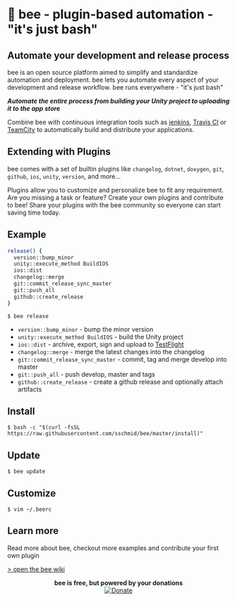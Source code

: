 # 🐝 bee - plugin-based automation - "it's just bash"

## Automate your development and release process

bee is an open source platform aimed to simplify and standardize automation and deployment.
bee lets you automate every aspect of your development and release workflow.
bee runs everywhere - "it's just bash"

*__Automate the entire process from building your Unity project to uploading it to the app store__*

Combine bee with continuous integration tools such as [jenkins](https://jenkins.io), [Travis CI](https://travis-ci.org) or [TeamCity](https://www.jetbrains.com/teamcity/) to automatically
build and distribute your applications.


## Extending with Plugins

bee comes with a set of builtin plugins like 
`changelog`, `dotnet`, `doxygen`, `git`, `github`, `ios`, `unity`, `version`, and more...

Plugins allow you to customize and personalize bee to fit any requirement.
Are you missing a task or feature? Create your own plugins and contribute to bee! Share
your plugins with the bee community so everyone can start saving time today.


## Example

```bash
release() {
  version::bump_minor
  unity::execute_method BuildIOS
  ios::dist
  changelog::merge
  git::commit_release_sync_master
  git::push_all
  github::create_release
}
```

```
$ bee release
```

- `version::bump_minor` - bump the minor version
- `unity::execute_method BuildIOS` - build the Unity project
- `ios::dist` - archive, export, sign and upload to [TestFlight](https://developer.apple.com/testflight/)
- `changelog::merge` - merge the latest changes into the changelog
- `git::commit_release_sync_master` - commit, tag and merge develop into master
- `git::push_all` - push develop, master and tags
- `github::create_release` - create a github release and optionally attach artifacts


## Install

```
$ bash -c "$(curl -fsSL https://raw.githubusercontent.com/sschmid/bee/master/install)"
```


## Update

```
$ bee update
```


## Customize

```
$ vim ~/.beerc
```


## Learn more

Read more about bee, checkout more examples and contribute your first own plugin

[> open the bee wiki](https://github.com/sschmid/bee/wiki)

<p align="center">
    <b>bee is free, but powered by your donations</b>
    <br />
    <a href="https://www.paypal.com/cgi-bin/webscr?cmd=_s-xclick&hosted_button_id=M7WHTWP4GE75Y"><img src="https://www.paypalobjects.com/en_US/i/btn/btn_donate_LG.gif" alt="Donate">
    </a>
</p>
